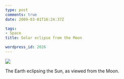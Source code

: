 ```yaml
---
type: post
comments: true
date: 2009-03-01T16:24:37Z

tags:
- Space
title: Solar eclipse from the Moon

wordpress_id: 2026
---
```


[![](http://www.kaguya.jaxa.jp/image/communication/img_090218_01.jpg)](http://science.nasa.gov/headlines/y2009/25feb_kaguyaeclipse.htm?list897272)  



The Earth eclipsing the Sun, as viewed from the Moon.

